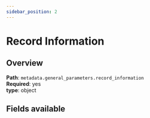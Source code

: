 ```yaml
---
sidebar_position: 2
---
```


# Record Information

## Overview

**Path**: `metadata.general_parameters.record_information` <br/>
**Required**: yes <br/>
**type**: object

## Fields available
